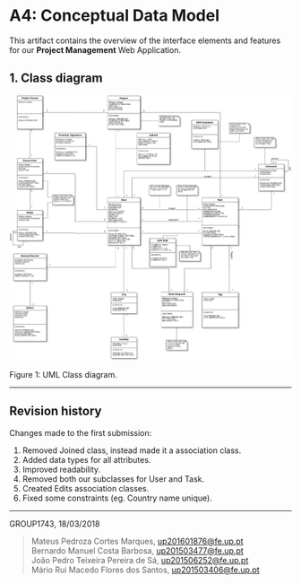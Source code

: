 # A4: Conceptual Data Model

This artifact contains the overview of the interface elements and features for our **Project Management** Web Application.

## 1. Class diagram

<img src="images/UML.png" title="UML Class diagram">

Figure 1: UML Class diagram.

<!--
## 2. Additional Business Rules

> Business rules can be included in the UML diagram as UML notes or in a table in this section.

| Identifier | Name | Description |
| :----------:|:-------------:|:-----------|
| BR01 | Register | To register, user must fill a register form with full name, nickname, e-mail, birthday, gender and institution (not required). |

-->


***
 ## Revision history

Changes made to the first submission:
1. Removed Joined class, instead made it a association class.
2. Added data types for all attributes.
3. Improved readability.
4. Removed both our subclasses for User and Task.
5. Created Edits association classes.
6. Fixed some constraints (eg. Country name unique).

***

GROUP1743, 18/03/2018

> Mateus Pedroza Cortes Marques, up201601876@fe.up.pt   
> Bernardo Manuel Costa Barbosa, up201503477@fe.up.pt   
> João Pedro Teixeira Pereira de Sá, up201506252@fe.up.pt   
> Mário Rui Macedo Flores dos Santos, up201503406@fe.up.pt  
